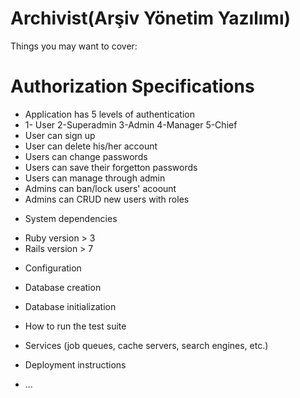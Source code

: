 # Archivist(Arşiv Yönetim Yazılımı)

Things you may want to cover:


# Authorization Specifications
- Application has 5 levels of authentication
- 1- User 2-Superadmin 3-Admin 4-Manager 5-Chief
- User can sign up
- User can delete his/her  account
- Users can change passwords
- Users can save their forgetton passwords
- Users can manage through admin
- Admins can ban/lock users' acoount
- Admins can CRUD new users with roles 

* System dependencies
- Ruby version > 3
- Rails version > 7

* Configuration

* Database creation

* Database initialization

* How to run the test suite

* Services (job queues, cache servers, search engines, etc.)

* Deployment instructions

* ...
